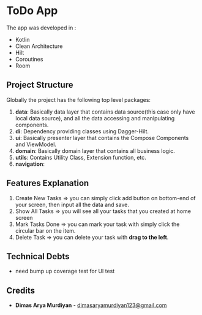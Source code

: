 # ToDo App

The app was developed in :
- Kotlin
- Clean Architecture
- Hilt
- Coroutines
- Room


## Project Structure
Globally the project has the following top level packages:
1. **data**: Basically data layer that contains data source(this case only have local data source), and all the data accessing and manipulating components.
2. **di**: Dependency providing classes using Dagger-Hilt.
3. **ui**: Basically presenter layer that contains the Compose Components and ViewModel.
4. **domain**: Basically domain layer that contains all business logic.
5. **utils**: Contains Utility Class, Extension function, etc.
6. **navigation**: 

## Features Explanation
1. Create New Tasks ⇒ you can simply click add button on bottom-end of your screen, then input all the data and save.
2. Show All Tasks ⇒ you will see all your tasks that you created at home screen
3. Mark Tasks Done ⇒ you can mark your task with simply click the circular bar on the item.
4. Delete Task ⇒ you can delete your task with **drag to the left**.

## Technical Debts
- need bump up coverage test for UI test

## Credits
- **Dimas Arya Murdiyan** - dimasaryamurdiyan123@gmail.com